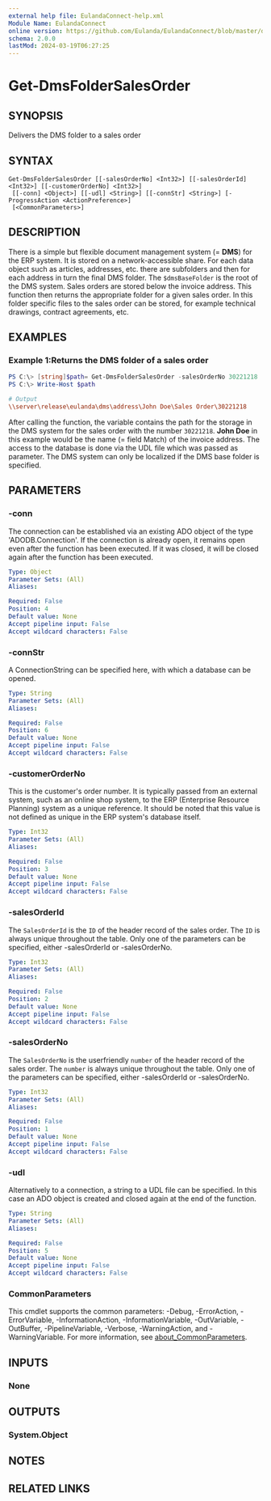 ```yaml
---
external help file: EulandaConnect-help.xml
Module Name: EulandaConnect
online version: https://github.com/Eulanda/EulandaConnect/blob/master/docs/Get-DmsFolderSalesOrder.md
schema: 2.0.0
lastMod: 2024-03-19T06:27:25
---
```


# Get-DmsFolderSalesOrder

## SYNOPSIS
Delivers the DMS folder to a sales order

## SYNTAX

```
Get-DmsFolderSalesOrder [[-salesOrderNo] <Int32>] [[-salesOrderId] <Int32>] [[-customerOrderNo] <Int32>]
 [[-conn] <Object>] [[-udl] <String>] [[-connStr] <String>] [-ProgressAction <ActionPreference>]
 [<CommonParameters>]
```

## DESCRIPTION
There is a simple but flexible document management system (= **DMS**) for the ERP system. It is stored on a network-accessible share. For each data object such as articles, addresses, etc. there are subfolders and then for each address in turn the final DMS folder. The `$dmsBaseFolder` is the root of the DMS system. Sales orders are stored below the invoice address. 
This function then returns the appropriate folder for a given sales order. In this folder specific files to the sales order can be stored, for example technical drawings, contract agreements, etc.

## EXAMPLES

### Example 1:Returns the DMS folder of a sales order
```powershell
PS C:\> [string]$path= Get-DmsFolderSalesOrder -salesOrderNo 30221218  -dmsBaseFolder '\\server\release\eulanda\dms' -udl "C:\temp\Eulanda_1 JohnDoe.udl"
PS C:\> Write-Host $path
```

```ini
# Output
\\server\release\eulanda\dms\address\John Doe\Sales Order\30221218
```

After calling the function, the variable contains the path for the storage in the DMS system for the sales order with the number `30221218`. **John Doe** in this example would be the name (= field Match) of the invoice address. The access to the database is done via the UDL file which was passed as parameter. The DMS system can only be localized if the DMS base folder is specified.

## PARAMETERS

### -conn
The connection can be established via an existing ADO object of the type 'ADODB.Connection'. If the connection is already open, it remains open even after the function has been executed. If it was closed, it will be closed again after the function has been executed.

```yaml
Type: Object
Parameter Sets: (All)
Aliases:

Required: False
Position: 4
Default value: None
Accept pipeline input: False
Accept wildcard characters: False
```

### -connStr
A ConnectionString can be specified here, with which a database can be opened.

```yaml
Type: String
Parameter Sets: (All)
Aliases:

Required: False
Position: 6
Default value: None
Accept pipeline input: False
Accept wildcard characters: False
```

### -customerOrderNo
This is the customer's order number. It is typically passed from an external system, such as an online shop system, to the ERP (Enterprise Resource Planning) system as a unique reference. It should be noted that this value is not defined as unique in the ERP system's database itself.

```yaml
Type: Int32
Parameter Sets: (All)
Aliases:

Required: False
Position: 3
Default value: None
Accept pipeline input: False
Accept wildcard characters: False
```

### -salesOrderId
The `SalesOrderId` is the `ID` of the header record of the sales order. The `ID` is always unique throughout the table. Only one of the parameters can be specified, either -salesOrderId or -salesOrderNo.

```yaml
Type: Int32
Parameter Sets: (All)
Aliases:

Required: False
Position: 2
Default value: None
Accept pipeline input: False
Accept wildcard characters: False
```

### -salesOrderNo
The `SalesOrderNo` is the userfriendly `number` of the header record of the sales order. The `number` is always unique throughout the table. Only one of the parameters can be specified, either -salesOrderId or -salesOrderNo.

```yaml
Type: Int32
Parameter Sets: (All)
Aliases:

Required: False
Position: 1
Default value: None
Accept pipeline input: False
Accept wildcard characters: False
```

### -udl
Alternatively to a connection, a string to a UDL file can be specified. In this case an ADO object is created and closed again at the end of the function.

```yaml
Type: String
Parameter Sets: (All)
Aliases:

Required: False
Position: 5
Default value: None
Accept pipeline input: False
Accept wildcard characters: False
```


### CommonParameters
This cmdlet supports the common parameters: -Debug, -ErrorAction, -ErrorVariable, -InformationAction, -InformationVariable, -OutVariable, -OutBuffer, -PipelineVariable, -Verbose, -WarningAction, and -WarningVariable. For more information, see [about_CommonParameters](http://go.microsoft.com/fwlink/?LinkID=113216).

## INPUTS

### None

## OUTPUTS

### System.Object
## NOTES

## RELATED LINKS


